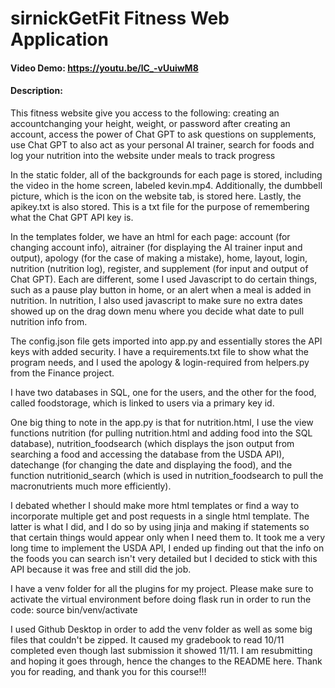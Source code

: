 # sirnickGetFit Fitness Web Application
#### Video Demo: https://youtu.be/lC_-vUuiwM8
#### Description:
This fitness website give you access to the following: creating an accountchanging your height, weight, or password after creating an account, access the power of Chat GPT to ask questions on supplements, use Chat GPT to also act as your personal AI trainer, search for foods and log your nutrition into the website under meals to track progress

In the static folder, all of the backgrounds for each page is stored, including the video in the home screen, labeled kevin.mp4. Additionally, the dumbbell picture, which is the icon on the website tab, is stored here.  Lastly, the apikey.txt is also stored.  This is a txt file for the purpose of remembering what the Chat GPT API key is.

In the templates folder, we have an html for each page: account (for changing account info), aitrainer (for displaying the AI trainer input and output), apology (for the case of making a mistake), home, layout, login, nutrition (nutrition log), register, and supplement (for input and output of Chat GPT).  Each are different, some I used Javascript to do certain things, such as a pause play button in home, or an alert when a meal is added in nutrition.  In nutrition, I also used javascript to make sure no extra dates showed up on the drag down menu where you decide what date to pull nutrition info from.

The config.json file gets imported into app.py and essentially stores the API keys with added security.  I have a requirements.txt file to show what the program needs, and I used the apology & login-required from helpers.py from the Finance project.

I have two databases in SQL, one for the users, and the other for the food, called foodstorage, which is linked to users via a primary key id.

One big thing to note in the app.py is that for nutrition.html, I use the view functions nutrition (for pulling nutrition.html and adding food into the SQL database), nutrition_foodsearch (which displays the json output from searching a food and accessing the database from the USDA API), datechange (for changing the date and displaying the food), and the function nutritionid_search (which is used in nutrition_foodsearch to pull the macronutrients much more efficiently).

I debated whether I should make more html templates or find a way to incorporate multiple get and post requests in a single html template.  The latter is what I did, and I do so by using jinja and making if statements so that certain things would appear only when I need them to.  It took me a very long time to implement the USDA API, I ended up finding out that the info on the foods you can search isn't very detailed but I decided to stick with this API because it was free and still did the job.

I have a venv folder for all the plugins for my project. Please make sure to activate the virtual environment before doing flask run in order to run the code:   source bin/venv/activate


I used Github Desktop in order to add the venv folder as well as some big files that couldn't be zipped.  It caused my gradebook to read 10/11 completed even though last submission it showed 11/11.  I am resubmitting and hoping it goes through, hence the changes to the README here. Thank you for reading, and thank you for this course!!!